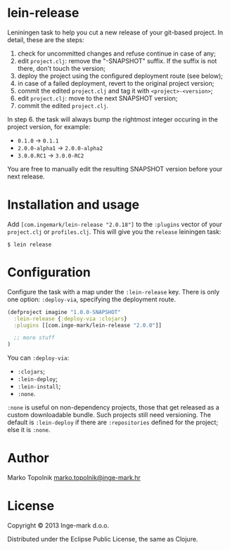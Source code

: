 # lein-release

Leniningen task to help you cut a new release of your git-based project. In detail, these are the steps:

1. check for uncommitted changes and refuse continue in case of any;
2. edit `project.clj`: remove the "-SNAPSHOT" suffix. If the suffix is not there, don't touch the version;
3. deploy the project using the configured deployment route (see below);
4. in case of a failed deployment, revert to the original project version;
5. commit the edited `project.clj` and tag it with `<project>-<version>`;
6. edit `project.clj`: move to the next SNAPSHOT version;
7. commit the edited `project.clj`.

In step 6. the task will always bump the rightmost integer occuring in the project version, for example:

- `0.1.0` -> `0.1.1`
- `2.0.0-alpha1` -> `2.0.0-alpha2`
- `3.0.0.RC1` -> `3.0.0-RC2`

You are free to manually edit the resulting SNAPSHOT version before your next release.


# Installation and usage

Add `[com.ingemark/lein-release "2.0.18"]` to the `:plugins` vector of your `project.clj` or `profiles.clj`. This will give you the `release` leiningen task:

```shell
$ lein release
```

# Configuration

Configure the task with a map under the `:lein-release` key. There is only one option: `:deploy-via`, specifying the deployment route.

```clojure
(defproject imagine "1.0.0-SNAPSHOT"
  :lein-release {:deploy-via :clojars}
  :plugins [[com.inge-mark/lein-release "2.0.0"]]

  ;; more stuff
)
```
You can `:deploy-via`:

- `:clojars`;
- `:lein-deploy`;
- `:lein-install`;
- `:none`.

`:none` is useful on non-dependency projects, those that get released as a custom downloadable bundle. Such projects still need versioning. The default is `:lein-deploy` if there are `:repositories` defined for the project; else it is `:none`.

# Author

Marko Topolnik <marko.topolnik@inge-mark.hr>

# License

Copyright © 2013 Inge-mark d.o.o.

Distributed under the Eclipse Public License, the same as Clojure.
